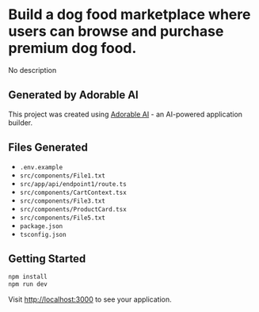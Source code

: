 # Build a dog food marketplace where users can browse and purchase premium dog food.

No description

## Generated by Adorable AI

This project was created using [Adorable AI](https://adorable.ai) - an AI-powered application builder.

## Files Generated

- `.env.example`
- `src/components/File1.txt`
- `src/app/api/endpoint1/route.ts`
- `src/components/CartContext.tsx`
- `src/components/File3.txt`
- `src/components/ProductCard.tsx`
- `src/components/File5.txt`
- `package.json`
- `tsconfig.json`

## Getting Started

```bash
npm install
npm run dev
```

Visit [http://localhost:3000](http://localhost:3000) to see your application.
